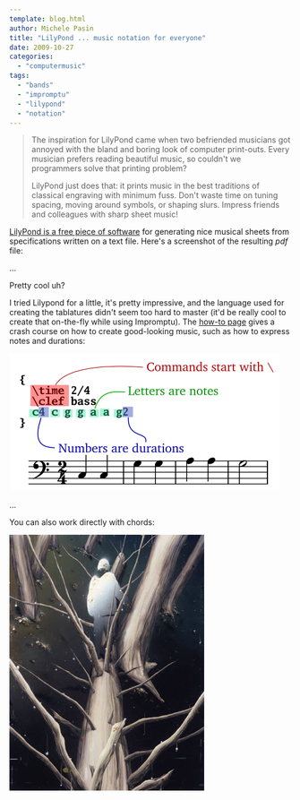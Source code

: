 ```yaml
---
template: blog.html
author: Michele Pasin
title: "LilyPond ... music notation for everyone"
date: 2009-10-27
categories: 
  - "computermusic"
tags: 
  - "bands"
  - "impromptu"
  - "lilypond"
  - "notation"
---
```


> The inspiration for LilyPond came when two befriended musicians got annoyed with the bland and boring look of computer print-outs. Every musician prefers reading beautiful music, so couldn't we programmers solve that printing problem?
> 
> LilyPond just does that: it prints music in the best traditions of classical engraving with minimum fuss. Don't waste time on tuning spacing, moving around symbols, or shaping slurs. Impress friends and colleagues with sharp sheet music!

[LilyPond is a free piece of software](http://lilypond.org/web/index) for generating nice musical sheets from specifications written on a text file. Here's a screenshot of the resulting _pdf_ file:

<!-- [![Picture 1](../../img/picture-12.png "Picture 1")](http://magicrebirth.webfactional.com/blog/wp-content/uploads/2009/10/picture-12.png) -->

...

Pretty cool uh?

I tried Lilypond for a little, it's pretty impressive, and the language used for creating the tablatures didn't seem too hard to master (it'd be really cool to create that on-the-fly while using Impromptu). The [how-to page](http://lilypond.org/web/switch/howto) gives a crash course on how to create good-looking music, such as how to express notes and durations:

[![Picture 2](../../img/picture-23.png "Picture 2")](http://magicrebirth.webfactional.com/blog/wp-content/uploads/2009/10/picture-23.png)

...

You can also work directly with chords:

[![Picture 3](../../img/picture-3.png "Picture 3")](http://magicrebirth.webfactional.com/blog/wp-content/uploads/2009/10/picture-3.png)
